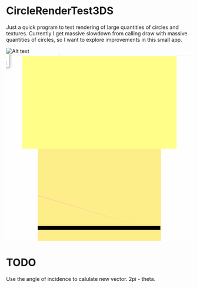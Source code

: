 # CircleRenderTest3DS

Just a quick program to test rendering of large quantities of circles and textures.
Currently I get massive slowdown from calling draw with massive quantities of circles, so I want to explore improvements in this small app.

![Alt text](/screenshots/1500sqaures_1draw.gif?raw=true "1500 Squares being updated, but not drawn")
![Alt text](/screenshots/1500sqaures_0draw.gif?raw=true "1500 Squares being updated, but not drawn")



# TODO

Use the angle of incidence to calulate new vector.
2pi - theta. 

